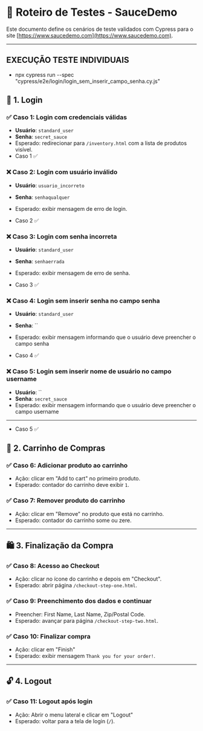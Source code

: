 # 🧪 Roteiro de Testes - SauceDemo

Este documento define os cenários de teste validados com Cypress para o site [https://www.saucedemo.com](https://www.saucedemo.com).

---
## EXECUÇÃO TESTE INDIVIDUAIS 

- npx cypress run --spec "cypress/e2e/login/login_sem_inserir_campo_senha.cy.js" 


## 🔐 1. Login

### ✅ Caso 1: Login com credenciais válidas
- **Usuário**: `standard_user`
- **Senha**: `secret_sauce`
- Esperado: redirecionar para `/inventory.html` com a lista de produtos visível.
- Caso 1 ✅

### ❌ Caso 2: Login com usuário inválido
- **Usuário**: `usuario_incorreto`
- **Senha**: `senhaqualquer`
- Esperado: exibir mensagem de erro de login.

- Caso 2 ✅

### ❌ Caso 3: Login com senha incorreta
- **Usuário**: `standard_user`
- **Senha**: `senhaerrada`
- Esperado: exibir mensagem de erro de senha.

- Caso 3 ✅

### ❌ Caso 4: Login sem inserir  senha no campo senha
- **Usuário**: `standard_user`
- **Senha**: ``
- Esperado: exibir mensagem informando que o usuário deve preencher o campo senha

- Caso 4 ✅

### ❌ Caso 5: Login sem inserir nome de usuário no campo username
- **Usuário**: ``
- **Senha**: `secret_sauce`
- Esperado: exibir mensagem informando que o usuário deve preencher o campo username
---
- Caso 5 ✅

## 🛒 2. Carrinho de Compras

### ✅ Caso 6: Adicionar produto ao carrinho
- Ação: clicar em "Add to cart" no primeiro produto.
- Esperado: contador do carrinho deve exibir `1`.

### ✅ Caso 7: Remover produto do carrinho
- Ação: clicar em "Remove" no produto que está no carrinho.
- Esperado: contador do carrinho some ou zere.

---

## 🛍️ 3. Finalização da Compra

### ✅ Caso 8: Acesso ao Checkout
- Ação: clicar no ícone do carrinho e depois em "Checkout".
- Esperado: abrir página `/checkout-step-one.html`.

### ✅ Caso 9: Preenchimento dos dados e continuar
- Preencher: First Name, Last Name, Zip/Postal Code.
- Esperado: avançar para página `/checkout-step-two.html`.

### ✅ Caso 10: Finalizar compra
- Ação: clicar em "Finish"
- Esperado: exibir mensagem `Thank you for your order!`.

---

## 🔓 4. Logout

### ✅ Caso 11: Logout após login
- Ação: Abrir o menu lateral e clicar em "Logout"
- Esperado: voltar para a tela de login (`/`).

